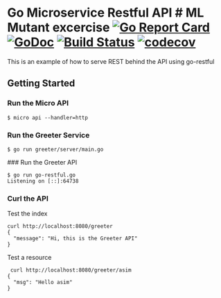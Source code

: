 # Go Microservice Restful API  # ML Mutant excercise [![Go Report Card](https://goreportcard.com/badge/github.com/rodrigodmd/ml-mutant-srv)](https://goreportcard.com/report/github.com/rodrigodmd/ml-mutant-srv) [![GoDoc](https://godoc.org/github.com/micro/go-api?status.svg)](https://godoc.org/github.com/rodrigodmd/ml-mutant-srv) [![Build Status](https://travis-ci.org/rodrigodmd/ml-mutant-srv.svg?branch=master)](https://travis-ci.org/rodrigodmd/ml-mutant-srv) [![codecov](https://codecov.io/gh/rodrigodmd/ml-mutant-srv/branch/master/graph/badge.svg)](https://codecov.io/gh/rodrigodmd/ml-mutant-srv)

This is an example of how to serve REST behind the API using go-restful

## Getting Started

### Run the Micro API

```
$ micro api --handler=http
```

### Run the Greeter Service

```
$ go run greeter/server/main.go
```

### Run the Greeter API

```
$ go run go-restful.go
Listening on [::]:64738
```

### Curl the API

Test the index
```
curl http://localhost:8080/greeter
{
  "message": "Hi, this is the Greeter API"
}
```

Test a resource
```
 curl http://localhost:8080/greeter/asim
{
  "msg": "Hello asim"
}
```
